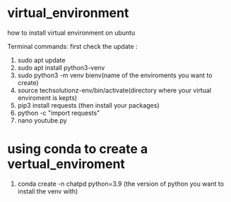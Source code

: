 # virtual_environment
how to install virtual environment on ubuntu



Terminal commands:
first check the update :
1. sudo apt update
2. sudo apt install python3-venv
3. sudo python3 -m venv bienv(name of the enviroments you want to create)
4. source techsolutionz-env/bin/activate(directory where your virtual enviroment is kepts)
5. pip3 install requests (then install your packages)
7. python -c "import requests"
8. nano youtube.py

# using conda to create a vertual_enviroment
1. conda create -n chatpd python=3.9 (the version of python you want to install the venv with)

